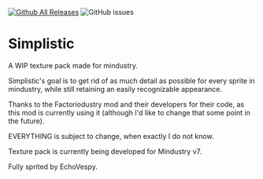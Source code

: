 [![Github All Releases](https://img.shields.io/github/downloads/EchoVespy/Simplistic/total.svg)]()
![GitHub issues](https://img.shields.io/github/issues/EchoVespy/Simplistic)
# Simplistic

A WIP texture pack made for mindustry.

Simplistic's goal is to get rid of as much detail as possible for every sprite in mindustry, while still retaining an easily recognizable appearance.

Thanks to the Factoriodustry mod and their developers for their code, as this mod is currently using it (although I'd like to change that some point in the future).

EVERYTHING is subject to change, when exactly I do not know.

Texture pack is currently being developed for Mindustry v7.


Fully sprited by EchoVespy.
